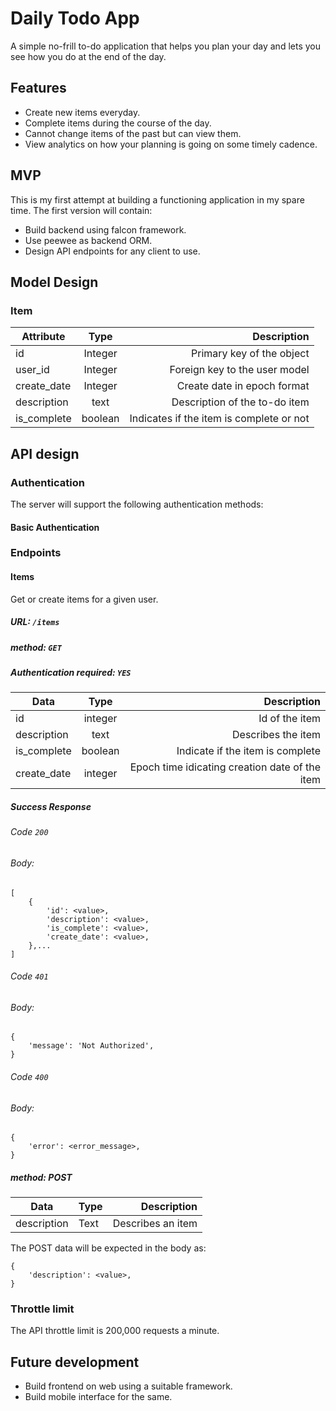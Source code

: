 # Daily Todo App

A simple no-frill to-do application that helps you plan your day and lets you
see how you do at the end of the day.

## Features

- Create new items everyday.
- Complete items during the course of the day.
- Cannot change items of the past but can view them.
- View analytics on how your planning is going on some timely cadence.

## MVP

This is my first attempt at building a functioning application in my spare
time. The first version will contain:

- Build backend using falcon framework.
- Use peewee as backend ORM.
- Design API endpoints for any client to use.

## Model Design

### Item

| Attribute | Type | Description |
| --------- |:----:|------------:|
| id | Integer | Primary key of the object |
| user_id | Integer | Foreign key to the user model |
| create_date | Integer | Create date in epoch format |
| description | text | Description of the to-do item |
| is_complete | boolean | Indicates if the item is complete or not |

## API design

### Authentication

The server will support the following authentication methods:

#### Basic Authentication

### Endpoints

#### Items

Get or create items for a given user.


##### URL: `/items`

##### method: `GET`

##### Authentication required: `YES`

| Data | Type | Description |
| ---- |:----:|------------:|
| id | integer | Id of the item |
| description | text | Describes the item |
| is_complete | boolean | Indicate if the item is complete |
| create_date | integer | Epoch time idicating creation date of the item |

##### Success Response

###### Code `200`

###### Body:
```
[
    {
        'id': <value>,
        'description': <value>,
        'is_complete': <value>,
        'create_date': <value>,
    },...
]
```

###### Code `401`

###### Body:
```
{
    'message': 'Not Authorized',
}
```

###### Code `400`

###### Body:
```
{
    'error': <error_message>,
}
```

##### method: POST

| Data | Type | Description |
| ---- |:-----|------------:|
| description | Text | Describes an item |

The POST data will be expected in the body as:

```
{
    'description': <value>,
}
```

### Throttle limit

The API throttle limit is 200,000 requests a minute.

## Future development

- Build frontend on web using a suitable framework.
- Build mobile interface for the same.
